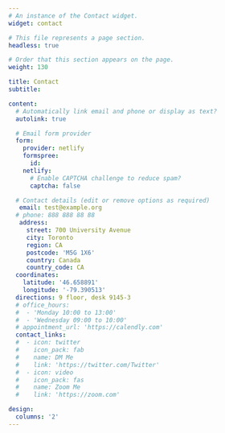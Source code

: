 ```yaml
---
# An instance of the Contact widget.
widget: contact

# This file represents a page section.
headless: true

# Order that this section appears on the page.
weight: 130

title: Contact
subtitle:

content:
  # Automatically link email and phone or display as text?
  autolink: true

  # Email form provider
  form:
    provider: netlify
    formspree:
      id:
    netlify:
      # Enable CAPTCHA challenge to reduce spam?
      captcha: false

  # Contact details (edit or remove options as required)
   email: test@example.org
  # phone: 888 888 88 88
   address:
     street: 700 University Avenue
     city: Toronto
     region: CA
     postcode: 'M5G 1X6'
     country: Canada
     country_code: CA
  coordinates:
    latitude: '46.658891'
    longitude: '-79.390513'
  directions: 9 floor, desk 9145-3
  # office_hours:
  #  - 'Monday 10:00 to 13:00'
  #  - 'Wednesday 09:00 to 10:00'
  # appointment_url: 'https://calendly.com'
  contact_links:
  #  - icon: twitter
  #    icon_pack: fab
  #    name: DM Me
  #    link: 'https://twitter.com/Twitter'
  #  - icon: video
  #    icon_pack: fas
  #    name: Zoom Me
  #    link: 'https://zoom.com'

design:
  columns: '2'
---
```


